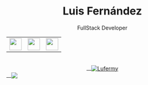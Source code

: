 <!-- Title -->
<h1 align="center">Luis Fernández</h1>
<!-- Quote -->
<p align="center">FullStack Developer</p>
<div align="center">
<table style="none">
  <tr>
    <td><img align="center" src="https://i.imgur.com/49McsIE.png" width=32px href="www.linkedin.com/in/luis-fernandez-martinez-0bb845255"/></td>
    <td><img align="center" src="https://i.imgur.com/GmVyYAz.png" width=32px href="www.linkedin.com/in/luis-fernandez-martinez-0bb845255"/></td>
    <td><img align="center" src="https://i.imgur.com/49McsIE.png" width=32px href="www.linkedin.com/in/luis-fernandez-martinez-0bb845255"/></td>
  </tr>
</table>    
</div>
<!-- GitHub Stats -->
<div align="center">
<a href="https://github.com/lufermy?tab=repositories">
    <img align="center" src="https://github-readme-stats.vercel.app/api/top-langs/?username=lufermy&layout=compact&show_icons=true&title_color=81a1c0&icon_color=79ff97&text_color=d5dbe6&bg_color=2e3440" alt='Lufermy's favorite languages"/>
</a>
</div>
<a href="https://github.com/lufermy">
    <img align="center"
              src="https://github-readme-stats.vercel.app/api?username=lufermy&show_icons=true&hide=contribs,prs&cache_seconds=86400&theme=nord" />
</a>
